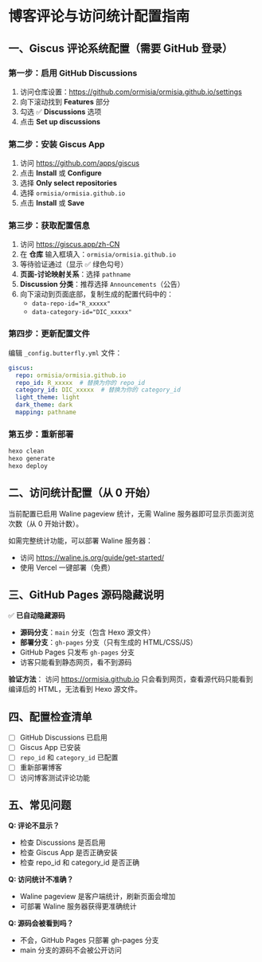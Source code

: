 # 博客评论与访问统计配置指南

## 一、Giscus 评论系统配置（需要 GitHub 登录）

### 第一步：启用 GitHub Discussions

1. 访问仓库设置：https://github.com/ormisia/ormisia.github.io/settings
2. 向下滚动找到 **Features** 部分
3. 勾选 ✅ **Discussions** 选项
4. 点击 **Set up discussions**

### 第二步：安装 Giscus App

1. 访问 https://github.com/apps/giscus
2. 点击 **Install** 或 **Configure**
3. 选择 **Only select repositories**
4. 选择 `ormisia/ormisia.github.io`
5. 点击 **Install** 或 **Save**

### 第三步：获取配置信息

1. 访问 https://giscus.app/zh-CN
2. 在 **仓库** 输入框填入：`ormisia/ormisia.github.io`
3. 等待验证通过（显示 ✅ 绿色勾号）
4. **页面-讨论映射关系**：选择 `pathname`
5. **Discussion 分类**：推荐选择 `Announcements`（公告）
6. 向下滚动到页面底部，复制生成的配置代码中的：
   - `data-repo-id="R_xxxxx"`
   - `data-category-id="DIC_xxxxx"`

### 第四步：更新配置文件

编辑 `_config.butterfly.yml` 文件：

```yaml
giscus:
  repo: ormisia/ormisia.github.io
  repo_id: R_xxxxx  # 替换为你的 repo_id
  category_id: DIC_xxxxx  # 替换为你的 category_id
  light_theme: light
  dark_theme: dark
  mapping: pathname
```

### 第五步：重新部署

```bash
hexo clean
hexo generate
hexo deploy
```

## 二、访问统计配置（从 0 开始）

当前配置已启用 Waline pageview 统计，无需 Waline 服务器即可显示页面浏览次数（从 0 开始计数）。

如需完整统计功能，可以部署 Waline 服务器：
- 访问 https://waline.js.org/guide/get-started/
- 使用 Vercel 一键部署（免费）

## 三、GitHub Pages 源码隐藏说明

✅ **已自动隐藏源码**

- **源码分支**：`main` 分支（包含 Hexo 源文件）
- **部署分支**：`gh-pages` 分支（只有生成的 HTML/CSS/JS）
- GitHub Pages 只发布 `gh-pages` 分支
- 访客只能看到静态网页，看不到源码

**验证方法**：
访问 https://ormisia.github.io 只会看到网页，查看源代码只能看到编译后的 HTML，无法看到 Hexo 源文件。

## 四、配置检查清单

- [ ] GitHub Discussions 已启用
- [ ] Giscus App 已安装
- [ ] `repo_id` 和 `category_id` 已配置
- [ ] 重新部署博客
- [ ] 访问博客测试评论功能

## 五、常见问题

**Q: 评论不显示？**
- 检查 Discussions 是否启用
- 检查 Giscus App 是否正确安装
- 检查 repo_id 和 category_id 是否正确

**Q: 访问统计不准确？**
- Waline pageview 是客户端统计，刷新页面会增加
- 可部署 Waline 服务器获得更准确统计

**Q: 源码会被看到吗？**
- 不会，GitHub Pages 只部署 gh-pages 分支
- main 分支的源码不会被公开访问
